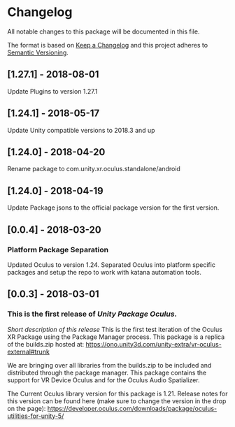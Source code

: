 # Changelog
All notable changes to this package will be documented in this file.

The format is based on [Keep a Changelog](http://keepachangelog.com/en/1.0.0/)
and this project adheres to [Semantic Versioning](http://semver.org/spec/v2.0.0.html).

## [1.27.1] - 2018-08-01

Update Plugins to version 1.27.1

## [1.24.1] - 2018-05-17

Update Unity compatible versions to 2018.3 and up

## [1.24.0] - 2018-04-20

Rename package to com.unity.xr.oculus.standalone/android

## [1.24.0] - 2018-04-19

Update Package jsons to the official package version for the first version.

## [0.0.4] - 2018-03-20

### Platform Package Separation

Updated Oculus to version 1.24.
Separated Oculus into platform specific packages and setup the repo to work with katana automation tools.

## [0.0.3] - 2018-03-01

### This is the first release of *Unity Package Oculus*.

*Short description of this release*
This is the first test iteration of the Oculus XR Package using the Package Manager process. This package is a replica of the builds.zip hosted at:
https://ono.unity3d.com/unity-extra/vr-oculus-external#trunk

We are bringing over all libraries from the builds.zip to be included and distributed through the package manager.
This package contains the support for VR Device Oculus and for the Oculus Audio Spatializer.

The Current Oculus library version for this package is 1.21. Release notes for this version can be found here
(make sure to change the version in the drop on the page):
https://developer.oculus.com/downloads/package/oculus-utilities-for-unity-5/